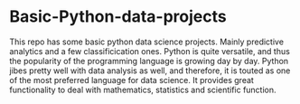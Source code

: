 # Basic-Python-data-projects
This repo has some basic python data science projects. Mainly predictive analytics and a few classificication ones.
Python is quite versatile, and thus the popularity of the programming language is growing day by day. 
Python jibes pretty well with data analysis as well, and therefore, it is touted as one of the most preferred language for data science.
It provides great functionality to deal with mathematics, statistics and scientific function.

